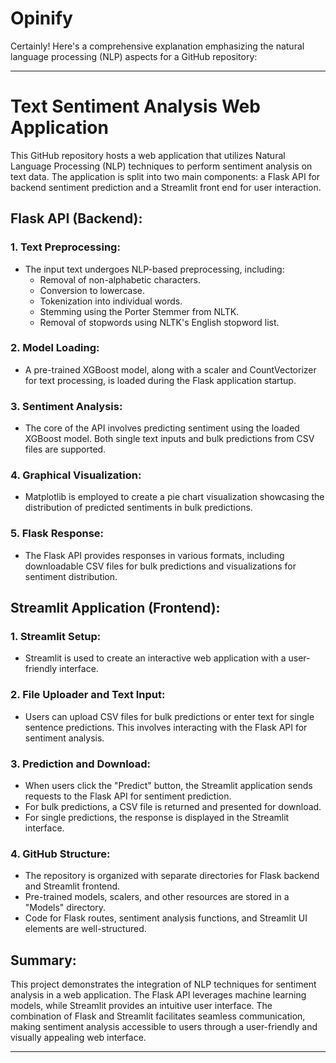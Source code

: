 # Opinify
Certainly! Here's a comprehensive explanation emphasizing the natural language processing (NLP) aspects for a GitHub repository:

---

# Text Sentiment Analysis Web Application

This GitHub repository hosts a web application that utilizes Natural Language Processing (NLP) techniques to perform sentiment analysis on text data. The application is split into two main components: a Flask API for backend sentiment prediction and a Streamlit front end for user interaction.

## Flask API (Backend):

### 1. Text Preprocessing:
   - The input text undergoes NLP-based preprocessing, including:
     - Removal of non-alphabetic characters.
     - Conversion to lowercase.
     - Tokenization into individual words.
     - Stemming using the Porter Stemmer from NLTK.
     - Removal of stopwords using NLTK's English stopword list.

### 2. Model Loading:
   - A pre-trained XGBoost model, along with a scaler and CountVectorizer for text processing, is loaded during the Flask application startup.

### 3. Sentiment Analysis:
   - The core of the API involves predicting sentiment using the loaded XGBoost model. Both single text inputs and bulk predictions from CSV files are supported.

### 4. Graphical Visualization:
   - Matplotlib is employed to create a pie chart visualization showcasing the distribution of predicted sentiments in bulk predictions.

### 5. Flask Response:
   - The Flask API provides responses in various formats, including downloadable CSV files for bulk predictions and visualizations for sentiment distribution.

## Streamlit Application (Frontend):

### 1. Streamlit Setup:
   - Streamlit is used to create an interactive web application with a user-friendly interface.

### 2. File Uploader and Text Input:
   - Users can upload CSV files for bulk predictions or enter text for single sentence predictions. This involves interacting with the Flask API for sentiment analysis.

### 3. Prediction and Download:
   - When users click the "Predict" button, the Streamlit application sends requests to the Flask API for sentiment prediction.
   - For bulk predictions, a CSV file is returned and presented for download.
   - For single predictions, the response is displayed in the Streamlit interface.

### 4. GitHub Structure:
   - The repository is organized with separate directories for Flask backend and Streamlit frontend.
   - Pre-trained models, scalers, and other resources are stored in a "Models" directory.
   - Code for Flask routes, sentiment analysis functions, and Streamlit UI elements are well-structured.

## Summary:

This project demonstrates the integration of NLP techniques for sentiment analysis in a web application. The Flask API leverages machine learning models, while Streamlit provides an intuitive user interface. The combination of Flask and Streamlit facilitates seamless communication, making sentiment analysis accessible to users through a user-friendly and visually appealing web interface.

---

